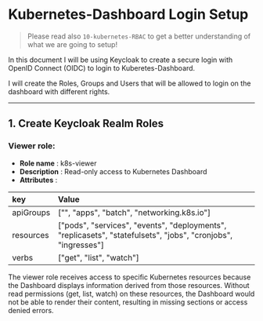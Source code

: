 # Kubernetes-Dashboard Login Setup
> Please read also `10-kubernetes-RBAC` to get a better understanding of what we are going to setup!

In this document I will be using Keycloak to create a secure login with OpenID Connect (OIDC) to login to Kuberetes-Dashboard.

I will create the Roles, Groups and Users that will be allowed to login on the dashboard with different rights.

---

## 1. Create Keycloak Realm Roles
### Viewer role:
- **Role name** : k8s-viewer
- **Description** : Read-only access to Kubernetes Dashboard
- **Attributes** :

| key        | Value              |
| :---       | :---               |
| apiGroups  | ["", "apps", "batch", "networking.k8s.io"]  |
| resources  | ["pods", "services", "events", "deployments", "replicasets", "statefulsets", "jobs", "cronjobs", "ingresses"]  |
| verbs      | ["get", "list", "watch"]  |

The viewer role receives access to specific Kubernetes resources because the Dashboard displays information derived from those resources. Without read permissions (get, list, watch) on these resources, the Dashboard would not be able to render their content, resulting in missing sections or access denied errors.
